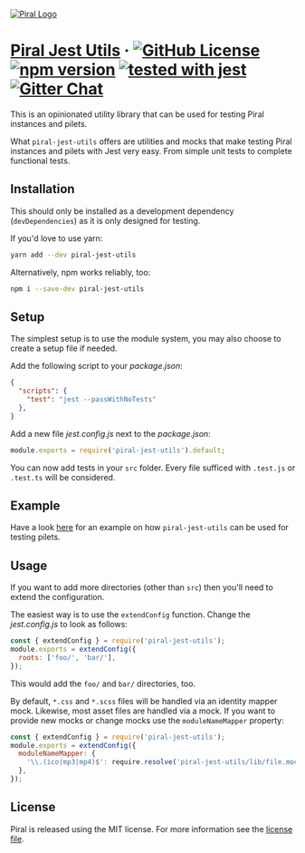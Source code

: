 [![Piral Logo](https://github.com/smapiot/piral/raw/master/docs/assets/logo.png)](https://piral.io)

# [Piral Jest Utils](https://piral.io) &middot; [![GitHub License](https://img.shields.io/badge/license-MIT-blue.svg)](https://github.com/smapiot/piral/blob/master/LICENSE) [![npm version](https://img.shields.io/npm/v/piral-jest-utils.svg?style=flat)](https://www.npmjs.com/package/piral-jest-utils) [![tested with jest](https://img.shields.io/badge/tested_with-jest-99424f.svg)](https://jestjs.io) [![Gitter Chat](https://badges.gitter.im/gitterHQ/gitter.png)](https://gitter.im/piral-io/community)

This is an opinionated utility library that can be used for testing Piral instances and pilets.

What `piral-jest-utils` offers are utilities and mocks that make testing Piral instances and pilets with Jest very easy. From simple unit tests to complete functional tests.

## Installation

This should only be installed as a development dependency (`devDependencies`) as it is only designed for testing.

If you'd love to use yarn:

```sh
yarn add --dev piral-jest-utils
```

Alternatively, npm works reliably, too:

```sh
npm i --save-dev piral-jest-utils
```

## Setup

The simplest setup is to use the module system, you may also choose to create a setup file if needed.

Add the following script to your *package.json*:

```json
{
  "scripts": {
    "test": "jest --passWithNoTests"
  },
}
```

Add a new file *jest.config.js* next to the *package.json*:

```js
module.exports = require('piral-jest-utils').default;
```

You can now add tests in your `src` folder. Every file sufficed with `.test.js` or `.test.ts` will be considered.

## Example

Have a look [here](https://github.com/piral-samples/piral-microfrontend-demo/tree/master/team-red) for an example on how `piral-jest-utils` can be used for testing pilets.

## Usage

If you want to add more directories (other than `src`) then you'll need to extend the configuration.

The easiest way is to use the `extendConfig` function. Change the *jest.config.js* to look as follows:

```js
const { extendConfig } = require('piral-jest-utils');
module.exports = extendConfig({
  roots: ['foo/', 'bar/'],
});
```

This would add the `foo/` and `bar/` directories, too.

By default, `*.css` and `*.scss` files will be handled via an identity mapper mock. Likewise, most asset files are handled via a mock. If you want to provide new mocks or change mocks use the `moduleNameMapper` property:

```js
const { extendConfig } = require('piral-jest-utils');
module.exports = extendConfig({
  moduleNameMapper: {
    '\\.(ico|mp3|mp4)$': require.resolve('piral-jest-utils/lib/file.mock.js'),
  },
});
```

## License

Piral is released using the MIT license. For more information see the [license file](./LICENSE).
